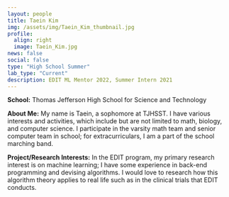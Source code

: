 ```yaml
---
layout: people
title: Taein Kim
img: /assets/img/Taein_Kim_thumbnail.jpg
profile:
  align: right
  image: Taein_Kim.jpg
news: false
social: false
type: "High School Summer"
lab_type: "Current"
description: EDIT ML Mentor 2022, Summer Intern 2021
---
```


**School:** Thomas Jefferson High School for Science and Technology

**About Me:**
My name is Taein, a sophomore at TJHSST. I have various interests and activities, which include but are not limited to math, biology, and computer science. I participate in the varsity math team and senior computer team in school; for extracurriculars, I am a part of the school marching band.

**Project/Research Interests:**
In the EDIT program, my primary research interest is on machine learning; I have some experience in back-end programming and devising algorithms. I would love to research how this algorithm theory applies to real life such as in the clinical trials that EDIT conducts.
